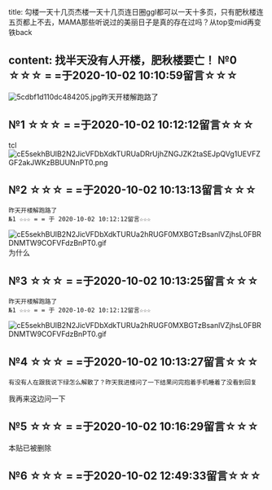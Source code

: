 title: 勾楼一天十几页杰楼一天十几页连日圈ggl都可以一天十多页，只有肥秋楼连五页都上不去，MAMA那些听说过的美丽日子是真的存在过吗？从top变mid再变铁back

content: 找半天没有人开楼，肥秋楼要亡！
№0 ☆☆☆ = =于2020-10-02 10:10:59留言☆☆☆
---------------

<img src="https://i.loli.net/2019/05/15/5cdbf1d110dc484205.jpg" class="emotion" alt="5cdbf1d110dc484205.jpg">昨天开楼解跑路了

№1 ☆☆☆ = =于2020-10-02 10:12:12留言☆☆☆
---------------

tcl<img class="emotion" src="http://imglf3.nosdn.127.net/img/cE5sekhBUlB2N2JicVFDbXdkTURUaDRrUjhZNGJZK2taSEJpQVg1UEVFZGF2akJWKzBBUUNnPT0.png" alt="cE5sekhBUlB2N2JicVFDbXdkTURUaDRrUjhZNGJZK2taSEJpQVg1UEVFZGF2akJWKzBBUUNnPT0.png">

№2 ☆☆☆ = =于2020-10-02 10:13:13留言☆☆☆
---------------

    昨天开楼解跑路了
    №1 ☆☆☆ = = 于 2020-10-02 10:12:12留言☆☆☆
<img class="emotion" src="http://imglf4.nosdn.127.net/img/cE5sekhBUlB2N2JicVFDbXdkTURUa2hRUGF0MXBGTzBsanlVZjhsL0FBRDNMTW9COFVFdzBnPT0.gif" alt="cE5sekhBUlB2N2JicVFDbXdkTURUa2hRUGF0MXBGTzBsanlVZjhsL0FBRDNMTW9COFVFdzBnPT0.gif">为什么

№3 ☆☆☆ = =于2020-10-02 10:13:25留言☆☆☆
---------------

    昨天开楼解跑路了
    №1 ☆☆☆ = = 于 2020-10-02 10:12:12留言☆☆☆
<img class="emotion" src="http://imglf4.nosdn.127.net/img/cE5sekhBUlB2N2JicVFDbXdkTURUa2hRUGF0MXBGTzBsanlVZjhsL0FBRDNMTW9COFVFdzBnPT0.gif" alt="cE5sekhBUlB2N2JicVFDbXdkTURUa2hRUGF0MXBGTzBsanlVZjhsL0FBRDNMTW9COFVFdzBnPT0.gif">

№4 ☆☆☆ = =于2020-10-02 10:13:27留言☆☆☆
---------------

    有没有人在跟我说下绿怎么解散了？昨天我进楼问了一下结果问完抱着手机睡着了没看到回复
我再来这边问一下

№5 ☆☆☆ = =于2020-10-02 10:16:29留言☆☆☆
---------------

本贴已被删除

№6 ☆☆☆ = =于2020-10-02 12:49:33留言☆☆☆
---------------

